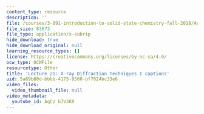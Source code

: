 ```yaml
---
content_type: resource
description: ''
file: /courses/3-091-introduction-to-solid-state-chemistry-fall-2018/AqCz_b7VJK8_captions.webvtt
file_size: 83673
file_type: application/x-subrip
hide_download: true
hide_download_original: null
learning_resource_types: []
license: https://creativecommons.org/licenses/by-nc-sa/4.0/
ocw_type: OCWFile
resourcetype: Other
title: 'Lecture 21: X-ray Diffraction Techniques I captions'
uid: 5a69b80d-bbbb-4175-9560-bf7824bc33e6
video_files:
  video_thumbnail_file: null
video_metadata:
  youtube_id: AqCz_b7VJK8
---
```

